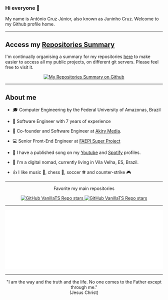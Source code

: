<!--
**juninhocruzg3/juninhocruzg3** is a ✨ _special_ ✨ repository because its `README.md` (this file) appears on your GitHub profile.

Here are some ideas to get you started:

- 🔭 I’m currently working on ...
- 🌱 I’m currently learning ...
- 👯 I’m looking to collaborate on ...
- 🤔 I’m looking for help with ...
- 💬 Ask me about ...
- 📫 How to reach me: ...
- 😄 Pronouns: ...
- ⚡ Fun fact: ...
-->

### Hi everyone :wave:

My name is António Cruz Júnior, also known as Juninho Cruz. Welcome to my Github profile home.

---

## Access my [Repositories Summary](./MyRepositoriesSummary.md)

I'm continually organising a summary for my repositories [here](./MyRepositoriesSummary.md) to make easier to access all my public projects, on different git servers. Please feel free to visit it.

<p align="center">
  <a href="./MyRepositoriesSummary.md">
    <img alt="My Repositories Summary on Github" src="https://img.shields.io/github/stars/juninhocruzg3/juninhocruzg3?label=My%20Repositories%20Summary&style=social">
  </a>
</p>

---

## About me

- :mortar_board: Computer Engineering by the Federal University of Amazonas, Brazil

- :briefcase: Software Engineer with 7 years of experience

- :rocket: Co-founder and Software Engineer at [Akiry Media](https://akirymedia.com).

- :computer: Senior Front-End Engineer at [FAEPI Super Project](https://super.ufam.edu.br)

<!-- - :tv: I like to talk about Software Development in the Youtube Channel [TG15 Academy](https://www.youtube.com/@tg15academy) -->

- :microphone: I have a published song on my [Youtube](https://www.youtube.com/@juninhocruz) and [Spotify](https://open.spotify.com/artist/629eOeZrqkqRkZ9puBNuGw?si=VZLfXdxbQ6yPQFxXc7iFDw) profiles.

- :house_with_garden: I'm a digital nomad, currently living in Vila Velha, ES, Brazil.

- :thumbsup: I like music :musical_score:, chess :european_castle:, soccer :soccer: and counter-strike :video_game:

---

<p align="center">Favorite my main repositories</p>
<p align="center">
  <a href="https://github.com/juninhocruzg3/VanillaTS">
    <img alt="GitHub VanillaTS Repo stars" src="https://img.shields.io/github/stars/juninhocruzg3/VanillaTS?label=VanillaTS&style=social">
  </a>
  <a href="https://github.com/juninhocruzg3/express-routes-versioning">
    <img alt="GitHub VanillaTS Repo stars" src="https://img.shields.io/github/stars/juninhocruzg3/express-routes-versioning?label=Express%20Routes%20Versioning&style=social">
  </a>
</p>

---

<p align="center">
  <a href="https://open.spotify.com/track/5gHIAhc20bnRTiFCdITkWd?si=d5abbc51f2b24de9">
    <img alt="Listen to me on Spotify" src="./img/spotify-singer.svg">
  </a>

---

<p align="center" size="1">
    "I am the way and the truth and the life. No one comes to the Father except through me."<br>
(Jesus Christ)
</p>